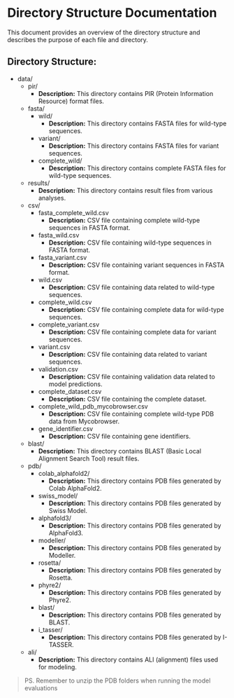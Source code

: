 <!-- ---
layout: default
title: Data Overview
nav_order: 4
--- -->

# Directory Structure Documentation

This document provides an overview of the directory structure and describes the purpose of each file and directory.

## Directory Structure:
- data/
    - pir/
        - **Description:** This directory contains PIR (Protein Information Resource) format files.
    - fasta/
        - wild/
            - **Description:** This directory contains FASTA files for wild-type sequences.
        - variant/
            - **Description:** This directory contains FASTA files for variant sequences.
        - complete_wild/
            - **Description:** This directory contains complete FASTA files for wild-type sequences.
    - results/
        - **Description:** This directory contains result files from various analyses.
    - csv/
        - fasta_complete_wild.csv
            - **Description:** CSV file containing complete wild-type sequences in FASTA format.
        - fasta_wild.csv
            - **Description:** CSV file containing wild-type sequences in FASTA format.
        - fasta_variant.csv
            - **Description:** CSV file containing variant sequences in FASTA format.
        - wild.csv
            - **Description:** CSV file containing data related to wild-type sequences.
        - complete_wild.csv
            - **Description:** CSV file containing complete data for wild-type sequences.
        - complete_variant.csv
            - **Description:** CSV file containing complete data for variant sequences.
        - variant.csv
            - **Description:** CSV file containing data related to variant sequences.
        - validation.csv
            - **Description:** CSV file containing validation data related to model predictions.
        - complete_dataset.csv
            - **Description:** CSV file containing the complete dataset.
        - complete_wild_pdb_mycobrowser.csv
            - **Description:** CSV file containing complete wild-type PDB data from Mycobrowser.
        - gene_identifier.csv
            - **Description:** CSV file containing gene identifiers.
    - blast/
        - **Description:** This directory contains BLAST (Basic Local Alignment Search Tool) result files.
    - pdb/
        - colab_alphafold2/
            - **Description:** This directory contains PDB files generated by Colab AlphaFold2.
        - swiss_model/
            - **Description:** This directory contains PDB files generated by Swiss Model.
        - alphafold3/
            - **Description:** This directory contains PDB files generated by AlphaFold3.
        - modeller/
            - **Description:** This directory contains PDB files generated by Modeller.
        - rosetta/
            - **Description:** This directory contains PDB files generated by Rosetta.
        - phyre2/
            - **Description:** This directory contains PDB files generated by Phyre2.
        - blast/
            - **Description:** This directory contains PDB files generated by BLAST.
        - i_tasser/
            - **Description:** This directory contains PDB files generated by I-TASSER.
    - ali/
        - **Description:** This directory contains ALI (alignment) files used for modeling.

> PS. Remember to unzip the PDB folders when running the model evaluations